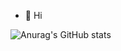 - 👋 Hi

![Anurag's GitHub stats](https://github-readme-stats.vercel.app/api?username=heryckmp&show_icons=true&theme=transparent)
